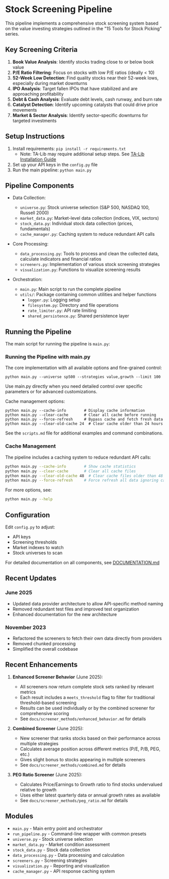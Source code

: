 # Stock Screening Pipeline

This pipeline implements a comprehensive stock screening system based on the value investing strategies outlined in the "15 Tools for Stock Picking" series.

## Key Screening Criteria

1. **Book Value Analysis**: Identify stocks trading close to or below book value
2. **P/E Ratio Filtering**: Focus on stocks with low P/E ratios (ideally < 10)
3. **52-Week Low Detection**: Find quality stocks near their 52-week lows, especially during market downturns
4. **IPO Analysis**: Target fallen IPOs that have stabilized and are approaching profitability
5. **Debt & Cash Analysis**: Evaluate debt levels, cash runway, and burn rate
6. **Catalyst Detection**: Identify upcoming catalysts that could drive price movements
7. **Market & Sector Analysis**: Identify sector-specific downturns for targeted investments

## Setup Instructions

1. Install requirements: `pip install -r requirements.txt`
   - Note: TA-Lib may require additional setup steps. See [TA-Lib Installation Guide](https://github.com/mrjbq7/ta-lib#installation)
2. Set up your API keys in the `config.py` file
3. Run the main pipeline: `python main.py`

## Pipeline Components

- Data Collection:
  - `universe.py`: Stock universe selection (S&P 500, NASDAQ 100, Russell 2000)
  - `market_data.py`: Market-level data collection (indices, VIX, sectors)
  - `stock_data.py`: Individual stock data collection (prices, fundamentals)
  - `cache_manager.py`: Caching system to reduce redundant API calls

- Core Processing:
  - `data_processing.py`: Tools to process and clean the collected data, calculate indicators and financial ratios
  - `screeners.py`: Implementation of various stock screening strategies
  - `visualization.py`: Functions to visualize screening results

- Orchestration:
  - `main.py`: Main script to run the complete pipeline
  - `utils/`: Package containing common utilities and helper functions
    - `logger.py`: Logging setup
    - `filesystem.py`: Directory and file operations
    - `rate_limiter.py`: API rate limiting
    - `shared_persistence.py`: Shared persistence layer

## Running the Pipeline

The main script for running the pipeline is `main.py`:

### Running the Pipeline with main.py
The core implementation with all available options and fine-grained control:

```
python main.py --universe sp500 --strategies value,growth --limit 100
```

Use main.py directly when you need detailed control over specific parameters or for advanced customizations.

Cache management options:
```
python main.py --cache-info        # Display cache information
python main.py --clear-cache       # Clear all cache before running
python main.py --force-refresh     # Bypass cache and fetch fresh data
python main.py --clear-old-cache 24  # Clear cache older than 24 hours
```

See the `scripts.md` file for additional examples and command combinations.

### Cache Management

The pipeline includes a caching system to reduce redundant API calls:

```bash
python main.py --cache-info        # Show cache statistics
python main.py --clear-cache       # Clear all cache files
python main.py --clear-old-cache 48  # Clear cache files older than 48 hours
python main.py --force-refresh     # Force refresh all data ignoring cache
```

For more options, see:
```bash
python main.py --help
```

## Configuration

Edit `config.py` to adjust:
- API keys
- Screening thresholds
- Market indexes to watch
- Stock universes to scan

For detailed documentation on all components, see [DOCUMENTATION.md](DOCUMENTATION.md)

## Recent Updates

### June 2025
- Updated data provider architecture to allow API-specific method naming
- Removed redundant test files and improved test organization
- Enhanced documentation for the new architecture

### November 2023
- Refactored the screeners to fetch their own data directly from providers
- Removed chunked processing
- Simplified the overall codebase

## Recent Enhancements

1. **Enhanced Screener Behavior** (June 2025):
   - All screeners now return complete stock sets ranked by relevant metrics
   - Each result includes a `meets_threshold` flag to filter for traditional threshold-based screening
   - Results can be used individually or by the combined screener for comprehensive scoring
   - See `docs/screener_methods/enhanced_behavior.md` for details

2. **Combined Screener** (June 2025):
   - New screener that ranks stocks based on their performance across multiple strategies
   - Calculates average position across different metrics (P/E, P/B, PEG, etc.)
   - Gives slight bonus to stocks appearing in multiple screeners
   - See `docs/screener_methods/combined.md` for details

3. **PEG Ratio Screener** (June 2025):
   - Calculates Price/Earnings to Growth ratio to find stocks undervalued relative to growth
   - Uses either latest quarterly data or annual growth rates as available
   - See `docs/screener_methods/peg_ratio.md` for details

## Modules

- `main.py` - Main entry point and orchestrator
- `run_pipeline.py` - Command-line wrapper with common presets
- `universe.py` - Stock universe selection
- `market_data.py` - Market condition assessment
- `stock_data.py` - Stock data collection
- `data_processing.py` - Data processing and calculation
- `screeners.py` - Screening strategies
- `visualization.py` - Reporting and visualization
- `cache_manager.py` - API response caching system

